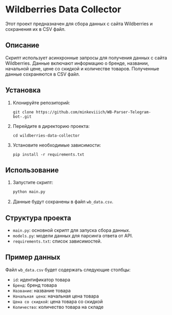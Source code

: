 # Wildberries Data Collector

Этот проект предназначен для сбора данных с сайта Wildberries и сохранения их в CSV файл.

## Описание

Скрипт использует асинхронные запросы для получения данных с сайта Wildberries. Данные включают информацию о бренде, названии, начальной цене, цене со скидкой и количестве товаров. Полученные данные сохраняются в CSV файл.

## Установка

1. Клонируйте репозиторий:
    ```
    git clone https://github.com/minkeviiich/WB-Parser-Telegram-bot-.git
    ```
2. Перейдите в директорию проекта:
    ```
    cd wildberries-data-collector
    ```
3. Установите необходимые зависимости:
    ```
    pip install -r requirements.txt
    ```

## Использование

1. Запустите скрипт:
    ```bash
    python main.py
    ```
2. Данные будут сохранены в файл `wb_data.csv`.

## Структура проекта

- `main.py`: основной скрипт для запуска сбора данных.
- `models.py`: модели данных для парсинга ответа от API.
- `requirements.txt`: список зависимостей.

## Пример данных

Файл `wb_data.csv` будет содержать следующие столбцы:
- `id`: идентификатор товара
- `Бренд`: бренд товара
- `Название`: название товара
- `Начальная цена`: начальная цена товара
- `Цена со скидкой`: цена товара со скидкой
- `Количество`: количество товара на складе